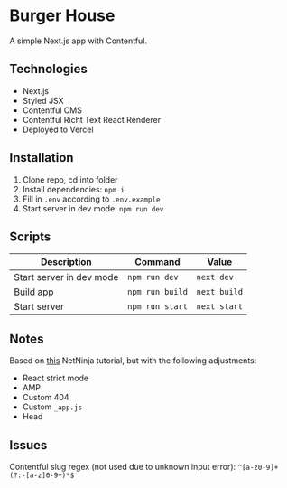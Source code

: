 # Burger House

A simple Next.js app with Contentful.

## Technologies

-   Next.js
-   Styled JSX
-   Contentful CMS
-   Contentful Richt Text React Renderer
-   Deployed to Vercel

## Installation

1. Clone repo, cd into folder
2. Install dependencies: `npm i`
3. Fill in `.env` according to `.env.example`
4. Start server in dev mode: `npm run dev`

## Scripts

| Description              | Command         | Value        |
| ------------------------ | --------------- | ------------ |
| Start server in dev mode | `npm run dev`   | `next dev`   |
| Build app                | `npm run build` | `next build` |
| Start server             | `npm run start` | `next start` |

## Notes

Based on [this](https://www.youtube.com/playlist?list=PL4cUxeGkcC9jClk8wl1yJcN3Zlrr8YSA1) NetNinja tutorial, but with the following adjustments:

-   React strict mode
-   AMP
-   Custom 404
-   Custom `_app.js`
-   Head

## Issues

Contentful slug regex (not used due to unknown input error): `^[a-z0-9]+(?:-[a-z]0-9+)*$`
